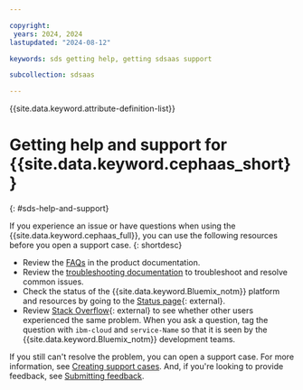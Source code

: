 ```yaml
---

copyright:
 years: 2024, 2024
lastupdated: "2024-08-12"

keywords: sds getting help, getting sdsaas support

subcollection: sdsaas

---
```


{{site.data.keyword.attribute-definition-list}}



# Getting help and support for {{site.data.keyword.cephaas_short}}
{: #sds-help-and-support}

If you experience an issue or have questions when using the {{site.data.keyword.cephaas_full}}, you can use the following resources before you open a support case.
{: shortdesc}

* Review the [FAQs](/docs/linktoyourfaqtopic) in the product documentation.
* Review the [troubleshooting documentation](/docs/linktoyourfirsttroubleshootingtopic) to troubleshoot and resolve common issues.
* Check the status of the {{site.data.keyword.Bluemix_notm}} platform and resources by going to the [Status page](https://cloud.ibm.com/status){: external}.
* Review [Stack Overflow](https://stackoverflow.com/questions/tagged/ibm-cloud){: external} to see whether other users experienced the same problem. When you ask a question, tag the question with `ibm-cloud` and `service-Name` so that it is seen by the {{site.data.keyword.Bluemix_notm}} development teams.



If you still can't resolve the problem, you can open a support case. For more information, see [Creating support cases](/docs/get-support?topic=get-support-open-case). And, if you're looking to provide feedback, see [Submitting feedback](/docs/overview?topic=overview-feedback).


